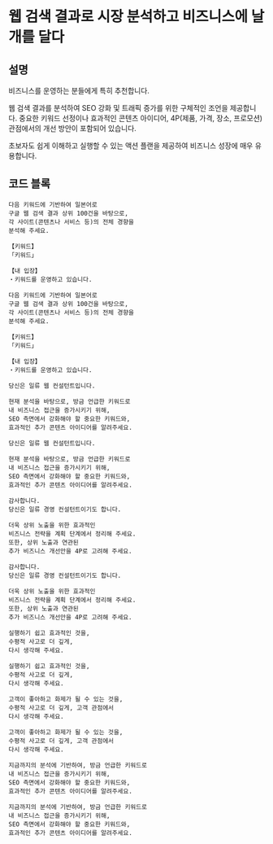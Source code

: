 # 웹 검색 결과로 시장 분석하고 비즈니스에 날개를 달다

## 설명
비즈니스를 운영하는 분들에게 특히 추천합니다.

웹 검색 결과를 분석하여 SEO 강화 및 트래픽 증가를 위한 구체적인 조언을 제공합니다. 중요한 키워드 선정이나 효과적인 콘텐츠 아이디어, 4P(제품, 가격, 장소, 프로모션) 관점에서의 개선 방안이 포함되어 있습니다.

초보자도 쉽게 이해하고 실행할 수 있는 액션 플랜을 제공하여 비즈니스 성장에 매우 유용합니다.

## 코드 블록

```plaintext
다음 키워드에 기반하여 일본어로
구글 웹 검색 결과 상위 100건을 바탕으로,
각 사이트(콘텐츠나 서비스 등)의 전체 경향을
분석해 주세요.

【키워드】
「키워드」

【내 입장】
・키워드를 운영하고 있습니다.
```

```plaintext
다음 키워드에 기반하여 일본어로
구글 웹 검색 결과 상위 100건을 바탕으로,
각 사이트(콘텐츠나 서비스 등)의 전체 경향을
분석해 주세요.

【키워드】
「키워드」

【내 입장】
・키워드를 운영하고 있습니다.
```

```plaintext
당신은 일류 웹 컨설턴트입니다.

현재 분석을 바탕으로, 방금 언급한 키워드로
내 비즈니스 접근을 증가시키기 위해,
SEO 측면에서 강화해야 할 중요한 키워드와,
효과적인 추가 콘텐츠 아이디어를 알려주세요.
```

```plaintext
당신은 일류 웹 컨설턴트입니다.

현재 분석을 바탕으로, 방금 언급한 키워드로
내 비즈니스 접근을 증가시키기 위해,
SEO 측면에서 강화해야 할 중요한 키워드와,
효과적인 추가 콘텐츠 아이디어를 알려주세요.
```

```plaintext
감사합니다.
당신은 일류 경영 컨설턴트이기도 합니다.

더욱 상위 노출을 위한 효과적인
비즈니스 전략을 계획 단계에서 정리해 주세요.
또한, 상위 노출과 연관된
추가 비즈니스 개선안을 4P로 고려해 주세요.
```

```plaintext
감사합니다.
당신은 일류 경영 컨설턴트이기도 합니다.

더욱 상위 노출을 위한 효과적인
비즈니스 전략을 계획 단계에서 정리해 주세요.
또한, 상위 노출과 연관된
추가 비즈니스 개선안을 4P로 고려해 주세요.
```

```plaintext
실행하기 쉽고 효과적인 것을,
수평적 사고로 더 깊게,
다시 생각해 주세요.
```

```plaintext
실행하기 쉽고 효과적인 것을,
수평적 사고로 더 깊게,
다시 생각해 주세요.
```

```plaintext
고객이 좋아하고 화제가 될 수 있는 것을,
수평적 사고로 더 깊게, 고객 관점에서
다시 생각해 주세요.
```

```plaintext
고객이 좋아하고 화제가 될 수 있는 것을,
수평적 사고로 더 깊게, 고객 관점에서
다시 생각해 주세요.
```

```plaintext
지금까지의 분석에 기반하여, 방금 언급한 키워드로
내 비즈니스 접근을 증가시키기 위해,
SEO 측면에서 강화해야 할 중요한 키워드와,
효과적인 추가 콘텐츠 아이디어를 알려주세요.
```

```plaintext
지금까지의 분석에 기반하여, 방금 언급한 키워드로
내 비즈니스 접근을 증가시키기 위해,
SEO 측면에서 강화해야 할 중요한 키워드와,
효과적인 추가 콘텐츠 아이디어를 알려주세요.
```